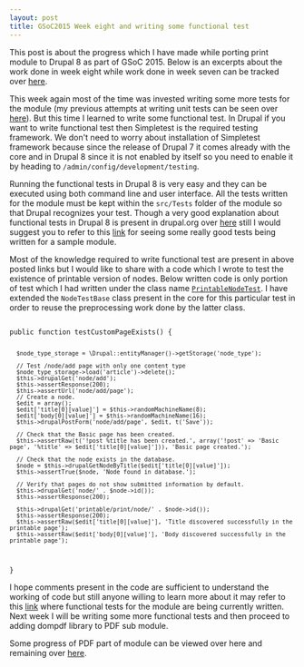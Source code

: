 ```yaml
---
layout: post
title: GSoC2015 Week eight and writing some functional test
---
```


This post is about the progress which I have made while porting print module to Drupal 8 as part of GSoC 2015. Below is an excerpts about the work done in week eight while work done in week seven can be tracked over <a href="http://zealfire.github.io/GSoC2015-Week-seven-and-writing-unit-test/">here</a>.

This week again most of the time was invested writing some more tests for the module (my previous attempts at writing unit tests can be seen over <a href="http://zealfire.github.io/GSoC2015-Week-seven-and-writing-unit-test/">here</a>). But this time I learned to write some functional test. In Drupal if you want to write functional test then Simpletest is the required testing framework. We don't need to worry about installation of Simpletest framework because since the release of  Drupal 7 it comes already with the core and in Drupal 8 since it is not enabled by itself so you need to enable it by heading to <code>/admin/config/development/testing</code>.

Running the functional tests in Drupal 8 is very easy and they can be executed using both command line and user interface. All the tests written for the module must be kept within the <code>src/Tests</code> folder of the module so that Drupal recognizes your test. Though a very good explanation about functional tests in Drupal 8 is present in drupal.org over <a href="https://api.drupal.org/api/drupal/core!modules!system!core.api.php/group/testing/8">here</a> still I would suggest you to refer to this <a href="http://www.sitepoint.com/automated-testing-drupal-8-modules/">link</a> for seeing some really good tests being written for a sample module.

Most of the knowledge required to write functional test are present in above posted links but I would like to share with a code which I wrote to test the existence of printable version of nodes. Below written code is only portion of test which I had written under the class name <a href="https://github.com/zealfire/printable/blob/master/src/Tests/PrintableNodeTest.php"><code>PrintableNodeTest</code></a>. I have extended the <code>NodeTestBase</code> class present in the core for this particular test in order to reuse the preprocessing work done by the latter class. 

<code>
public function testCustomPageExists() {

      $node_type_storage = \Drupal::entityManager()->getStorage('node_type');

      // Test /node/add page with only one content type
      $node_type_storage->load('article')->delete();
      $this->drupalGet('node/add');
      $this->assertResponse(200);
      $this->assertUrl('node/add/page');
      // Create a node.
      $edit = array();
      $edit['title[0][value]'] = $this->randomMachineName(8);
      $edit['body[0][value]'] = $this->randomMachineName(16);
      $this->drupalPostForm('node/add/page', $edit, t('Save'));

      // Check that the Basic page has been created.
      $this->assertRaw(t('!post %title has been created.', array('!post' => 'Basic page', '%title' => $edit['title[0][value]'])), 'Basic page created.');

      // Check that the node exists in the database.
      $node = $this->drupalGetNodeByTitle($edit['title[0][value]']);
      $this->assertTrue($node, 'Node found in database.');

      // Verify that pages do not show submitted information by default.
      $this->drupalGet('node/' . $node->id());
      $this->assertResponse(200);

      $this->drupalGet('printable/print/node/' . $node->id());
      $this->assertResponse(200);
      $this->assertRaw($edit['title[0][value]'], 'Title discovered successfully in the printable page');
      $this->assertRaw($edit['body[0][value]'], 'Body discovered successfully in the printable page');
  }
</code> 

I hope comments present in the code are sufficient to understand the working of code but still anyone willing to learn more about it may refer to this <a href="https://github.com/zealfire/printable/tree/master/src/Tests">link</a> where functional tests for the module are being currently written. Next week I will be writing some more functional tests and then proceed to adding dompdf library to PDF sub module.

Some progress of PDF part of  module can be viewed over <a href="https://github.com/zealfire/pdf_api" style="text-decoration:none;" target="_blank">here</a> and remaining over <a href="https://github.com/zealfire/printable">here</a>.
